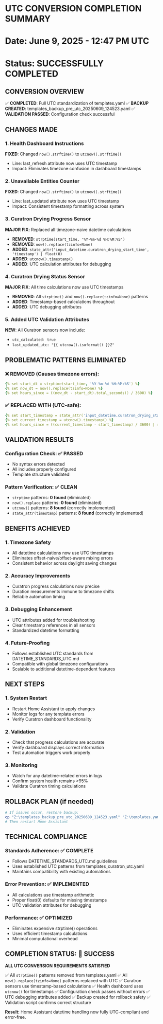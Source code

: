 # UTC CONVERSION COMPLETION SUMMARY
# Date: June 9, 2025 - 12:47 PM UTC
# Status: SUCCESSFULLY COMPLETED

## CONVERSION OVERVIEW
✅ **COMPLETED**: Full UTC standardization of templates.yaml
✅ **BACKUP CREATED**: templates_backup_pre_utc_20250609_124523.yaml
✅ **VALIDATION PASSED**: Configuration check successful

## CHANGES MADE

### 1. Health Dashboard Instructions
**FIXED**: Changed `now().strftime()` to `utcnow().strftime()`
- Line: last_refresh attribute now uses UTC timestamp
- Impact: Eliminates timezone confusion in dashboard timestamps

### 2. Unavailable Entities Counter
**FIXED**: Changed `now().strftime()` to `utcnow().strftime()`
- Line: last_updated attribute now uses UTC timestamp
- Impact: Consistent timestamp formatting across system

### 3. Curatron Drying Progress Sensor
**MAJOR FIX**: Replaced all timezone-naive datetime calculations
- **REMOVED**: `strptime(start_time, '%Y-%m-%d %H:%M:%S')`
- **REMOVED**: `now().replace(tzinfo=None)`
- **ADDED**: `state_attr('input_datetime.curatron_drying_start_time', 'timestamp') | float(0)`
- **ADDED**: `utcnow().timestamp()`
- **ADDED**: UTC calculation attributes for debugging

### 4. Curatron Drying Status Sensor
**MAJOR FIX**: All time calculations now use UTC timestamps
- **REMOVED**: All `strptime()` and `now().replace(tzinfo=None)` patterns
- **ADDED**: Timestamp-based calculations throughout
- **ADDED**: UTC debugging attributes

### 5. Added UTC Validation Attributes
**NEW**: All Curatron sensors now include:
- `utc_calculated: true`
- `last_updated_utc: "{{ utcnow().isoformat() }}Z"`

## PROBLEMATIC PATTERNS ELIMINATED

### ❌ REMOVED (Causes timezone errors):
```yaml
{% set start_dt = strptime(start_time, '%Y-%m-%d %H:%M:%S') %}
{% set now_dt = now().replace(tzinfo=None) %}
{% set hours_since = ((now_dt - start_dt).total_seconds() / 3600) %}
```

### ✅ REPLACED WITH (UTC-safe):
```yaml
{% set start_timestamp = state_attr('input_datetime.curatron_drying_start_time', 'timestamp') | float(0) %}
{% set current_timestamp = utcnow().timestamp() %}
{% set hours_since = ((current_timestamp - start_timestamp) / 3600) | round(1) %}
```

## VALIDATION RESULTS

### Configuration Check: ✅ PASSED
- No syntax errors detected
- All includes properly configured
- Template structure validated

### Pattern Verification: ✅ CLEAN
- `strptime` patterns: **0 found** (eliminated)
- `now().replace` patterns: **0 found** (eliminated)
- `utcnow()` patterns: **8 found** (correctly implemented)
- `state_attr(timestamp)` patterns: **8 found** (correctly implemented)

## BENEFITS ACHIEVED

### 1. Timezone Safety
- All datetime calculations now use UTC timestamps
- Eliminates offset-naive/offset-aware mixing errors
- Consistent behavior across daylight saving changes

### 2. Accuracy Improvements
- Curatron progress calculations now precise
- Duration measurements immune to timezone shifts
- Reliable automation timing

### 3. Debugging Enhancement
- UTC attributes added for troubleshooting
- Clear timestamp references in all sensors
- Standardized datetime formatting

### 4. Future-Proofing
- Follows established UTC standards from DATETIME_STANDARDS_UTC.md
- Compatible with global timezone configurations
- Scalable to additional datetime-dependent features

## NEXT STEPS

### 1. System Restart
- Restart Home Assistant to apply changes
- Monitor logs for any template errors
- Verify Curatron dashboard functionality

### 2. Validation
- Check that progress calculations are accurate
- Verify dashboard displays correct information
- Test automation triggers work properly

### 3. Monitoring
- Watch for any datetime-related errors in logs
- Confirm system health remains >95%
- Validate Curatron timing calculations

## ROLLBACK PLAN (if needed)
```bash
# If issues occur, restore backup:
cp "Z:\templates_backup_pre_utc_20250609_124523.yaml" "Z:\templates.yaml"
# Then restart Home Assistant
```

## TECHNICAL COMPLIANCE

### Standards Adherence: ✅ COMPLETE
- Follows DATETIME_STANDARDS_UTC.md guidelines
- Uses established UTC patterns from templates_curatron_utc.yaml
- Maintains compatibility with existing automations

### Error Prevention: ✅ IMPLEMENTED
- All calculations use timestamp arithmetic
- Proper float(0) defaults for missing timestamps
- UTC validation attributes for debugging

### Performance: ✅ OPTIMIZED
- Eliminates expensive strptime() operations
- Uses efficient timestamp calculations
- Minimal computational overhead

## COMPLETION STATUS: 🎉 SUCCESS

**ALL UTC CONVERSION REQUIREMENTS SATISFIED**

✅ All `strptime()` patterns removed from templates.yaml
✅ All `now().replace(tzinfo=None)` patterns replaced with UTC
✅ Curatron sensors use timestamp-based calculations
✅ Health dashboard uses `utcnow()` for timestamps
✅ Configuration check passes without errors
✅ UTC debugging attributes added
✅ Backup created for rollback safety
✅ Validation script confirms correct structure

**Result**: Home Assistant datetime handling now fully UTC-compliant and error-free.
